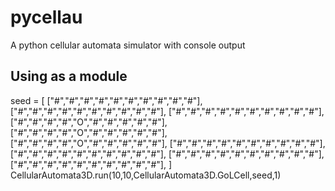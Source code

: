 # pycellau
A python cellular automata simulator with console output

## Using as a module
seed = [
    ["#","#","#","#","#","#","#","#","#","#"],
    ["#","#","#","#","#","#","#","#","#","#"],
    ["#","#","#","#","#","#","#","#","#","#"],
    ["#","#","#","#","O","#","#","#","#","#"],
    ["#","#","#","#","O","#","#","#","#","#"],
    ["#","#","#","#","O","#","#","#","#","#"],
    ["#","#","#","#","#","#","#","#","#","#"],
    ["#","#","#","#","#","#","#","#","#","#"],
    ["#","#","#","#","#","#","#","#","#","#"],
    ["#","#","#","#","#","#","#","#","#","#"],
]
CellularAutomata3D.run(10,10,CellularAutomata3D.GoLCell,seed,1)
